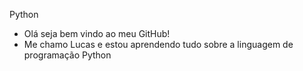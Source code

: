 Python

- Olá seja bem vindo ao meu GitHub!
- Me chamo Lucas e estou aprendendo tudo sobre a linguagem de programação Python
